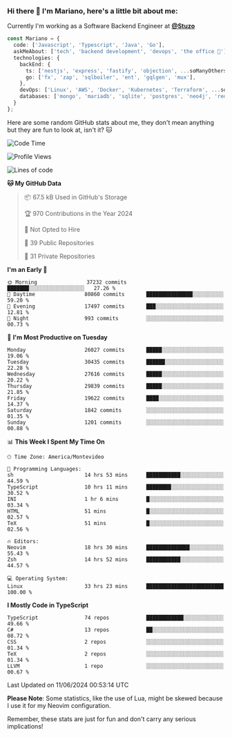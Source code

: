 ### Hi there 👋 I'm Mariano, here's a little bit about me:

Currently I'm working as a Software Backend Engineer at [**@Stuzo**](https://www.stuzo.com/)

```ts
const Mariano = {
  code: ['Javascript', 'Typescript', 'Java', 'Go'],
  askMeAbout: ['tech', 'backend development', 'devops', 'the office 💼'],
  technologies: {
    backEnd: {
      ts: ['nestjs', 'express', 'fastify', 'objection', ...soManyOthersFrameworks],
      go: ['fx', 'zap', 'sqlboiler', 'ent', 'gqlgen', 'mux'],
    },
    devOps: ['Linux', 'AWS', 'Docker', 'Kubernetes', 'Terraform', ...soManyOthersTools],
    databases: ['mongo', 'mariadb', 'sqlite', 'postgres', 'neo4j', 'redis', ...],
  }
};
```

Here are some random GitHub stats about me, they don't mean anything but they are fun to look at, isn't it? 🐱

<!--START_SECTION:waka-->
![Code Time](http://img.shields.io/badge/Code%20Time-2%2C082%20hrs%2015%20mins-blue)

![Profile Views](http://img.shields.io/badge/Profile%20Views-4-blue)

![Lines of code](https://img.shields.io/badge/From%20Hello%20World%20I%27ve%20Written-22.0%20million%20lines%20of%20code-blue)

**🐱 My GitHub Data** 

> 📦 67.5 kB Used in GitHub's Storage 
 > 
> 🏆 970 Contributions in the Year 2024
 > 
> 🚫 Not Opted to Hire
 > 
> 📜 39 Public Repositories 
 > 
> 🔑 31 Private Repositories 
 > 
**I'm an Early 🐤** 

```text
🌞 Morning                37232 commits       ███████░░░░░░░░░░░░░░░░░░   27.26 % 
🌆 Daytime                80860 commits       ███████████████░░░░░░░░░░   59.20 % 
🌃 Evening                17497 commits       ███░░░░░░░░░░░░░░░░░░░░░░   12.81 % 
🌙 Night                  993 commits         ░░░░░░░░░░░░░░░░░░░░░░░░░   00.73 % 
```
📅 **I'm Most Productive on Tuesday** 

```text
Monday                   26027 commits       █████░░░░░░░░░░░░░░░░░░░░   19.06 % 
Tuesday                  30435 commits       ██████░░░░░░░░░░░░░░░░░░░   22.28 % 
Wednesday                27616 commits       █████░░░░░░░░░░░░░░░░░░░░   20.22 % 
Thursday                 29839 commits       █████░░░░░░░░░░░░░░░░░░░░   21.85 % 
Friday                   19622 commits       ████░░░░░░░░░░░░░░░░░░░░░   14.37 % 
Saturday                 1842 commits        ░░░░░░░░░░░░░░░░░░░░░░░░░   01.35 % 
Sunday                   1201 commits        ░░░░░░░░░░░░░░░░░░░░░░░░░   00.88 % 
```


📊 **This Week I Spent My Time On** 

```text
🕑︎ Time Zone: America/Montevideo

💬 Programming Languages: 
sh                       14 hrs 53 mins      ███████████░░░░░░░░░░░░░░   44.59 % 
TypeScript               10 hrs 11 mins      ████████░░░░░░░░░░░░░░░░░   30.52 % 
INI                      1 hr 6 mins         █░░░░░░░░░░░░░░░░░░░░░░░░   03.34 % 
HTML                     51 mins             █░░░░░░░░░░░░░░░░░░░░░░░░   02.57 % 
TeX                      51 mins             █░░░░░░░░░░░░░░░░░░░░░░░░   02.56 % 

🔥 Editors: 
Neovim                   18 hrs 30 mins      ██████████████░░░░░░░░░░░   55.43 % 
Zsh                      14 hrs 52 mins      ███████████░░░░░░░░░░░░░░   44.57 % 

💻 Operating System: 
Linux                    33 hrs 23 mins      █████████████████████████   100.00 % 
```

**I Mostly Code in TypeScript** 

```text
TypeScript               74 repos            ████████████░░░░░░░░░░░░░   49.66 % 
C#                       13 repos            ██░░░░░░░░░░░░░░░░░░░░░░░   08.72 % 
CSS                      2 repos             ░░░░░░░░░░░░░░░░░░░░░░░░░   01.34 % 
TeX                      2 repos             ░░░░░░░░░░░░░░░░░░░░░░░░░   01.34 % 
LLVM                     1 repo              ░░░░░░░░░░░░░░░░░░░░░░░░░   00.67 % 
```




 Last Updated on 11/06/2024 00:53:14 UTC
<!--END_SECTION:waka-->

**Please Note**: Some statistics, like the use of Lua, might be skewed because I use it for my Neovim configuration.

Remember, these stats are just for fun and don't carry any serious implications!
